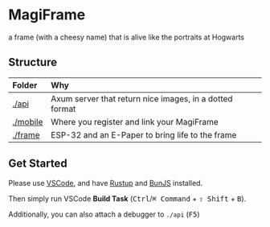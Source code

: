 # MagiFrame

a frame (with a cheesy name) that is alive like the portraits at Hogwarts

## Structure

| **Folder**           | **Why**                                                 |
| :------------------- | :------------------------------------------------------ |
| [./api](./api)       | Axum server that return nice images, in a dotted format |
| [./mobile](./mobile) | Where you register and link your MagiFrame              |
| [./frame](./frame)   | ESP-32 and an E-Paper to bring life to the frame        |

## Get Started

Please use [VSCode](https://code.visualstudio.com/), and have [Rustup](https://rustup.rs/) and [BunJS](https://bun.sh/) installed.

Then simply run VSCode **Build Task** (<kbd>Ctrl</kbd>/<kbd>⌘ Command</kbd> + <kbd>⇧ Shift</kbd> + <kbd>B</kbd>).

Additionally, you can also attach a debugger to `./api` (<kbd>F5</kbd>)
